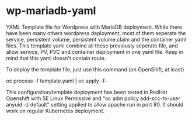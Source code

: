 # wp-mariadb-yaml

YAML Template file for Wordpress with MariaDB deployment. While there have been many others wordpress deployment, most of them seperate the service, persistent volume, persistent volume claim and the container yaml files. This template yaml combine all these previously seperate file, and allow serivce, PV, PVC and container deployment in one yaml file. Keep in mind that this yaml doesn't contain route.

To deploy the template file, just use this command (on OpenShift, at least)

oc process -f template.yaml | oc apply -f-

This configuration/template deployment has been tested in RedHat Openshift with SE Linux Permissive and "oc adm policy add-scc-to-user anyuid -z default" setting applied to allow apache run in port 80. It should work on regular Kubernetes deployment.
